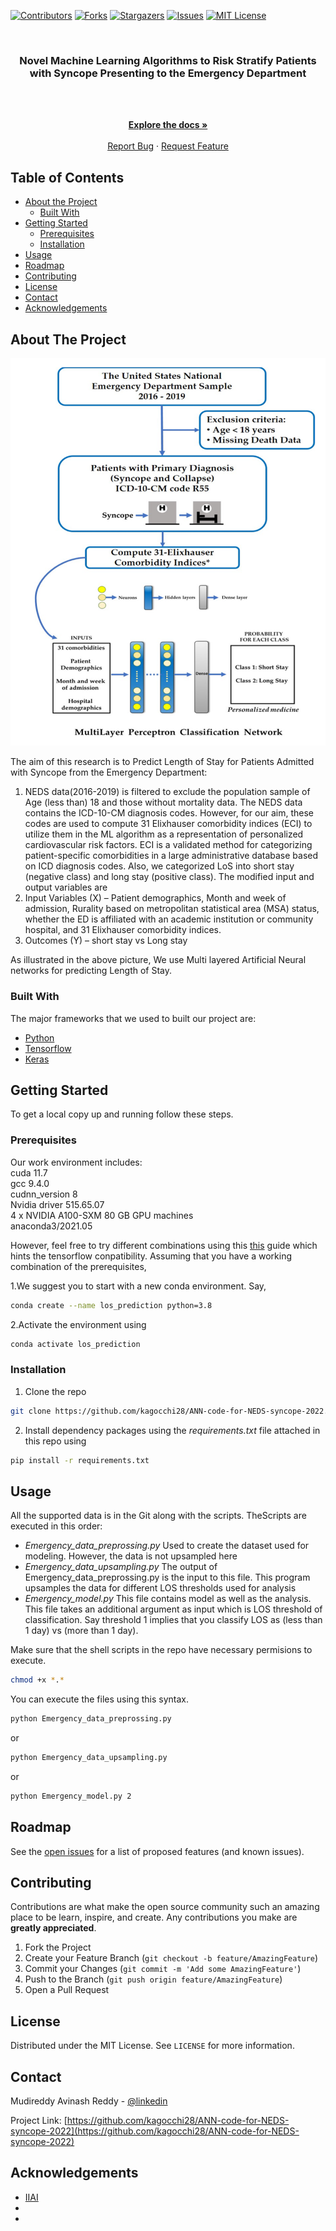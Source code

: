 <!--
*** Thanks for checking out this README Template. If you have a suggestion that would
*** make this better, please fork the repo and create a pull request or simply open
*** an issue with the tag "enhancement".
*** Thanks again! Now go create something AMAZING! :D
***
***
***
*** To avoid retyping too much info. Do a search and replace for the following:
*** github_username, repo_name, twitter_handle, email
-->





<!-- PROJECT SHIELDS -->
<!--
*** I'm using markdown "reference style" links for readability.
*** Reference links are enclosed in brackets [ ] instead of parentheses ( ).
*** See the bottom of this document for the declaration of the reference variables
*** for contributors-url, forks-url, etc. This is an optional, concise syntax you may use.
*** https://www.markdownguide.org/basic-syntax/#reference-style-links
-->
[![Contributors][contributors-shield]][contributors-url]
[![Forks][forks-shield]][forks-url]
[![Stargazers][stars-shield]][stars-url]
[![Issues][issues-shield]][issues-url]
[![MIT License][license-shield]][license-url]



<!-- PROJECT LOGO -->
<br />
<p align="center">

  <h3 align="center">Novel Machine Learning Algorithms to Risk Stratify Patients with Syncope Presenting to the Emergency Department </h3>
<br />
  <p align="center">
    <br />
     <a href="https://github.com/kagocchi28/ANN-code-for-NEDS-syncope-2022">
     </a>
    <a href="https://github.com/kagocchi28/ANN-code-for-NEDS-syncope-2022"><strong>Explore the docs » </strong></a>
    <br />
    <br />
    <a href="https://github.com/kagocchi28/ANN-code-for-NEDS-syncope-2022/issues">Report Bug</a>
    ·
    <a href="https://github.com/kagocchi28/ANN-code-for-NEDS-syncope-2022/issues">Request Feature</a>
  </p>
</p>



<!-- TABLE OF CONTENTS -->
## Table of Contents

* [About the Project](#about-the-project)
  * [Built With](#built-with)
* [Getting Started](#getting-started)
  * [Prerequisites](#prerequisites)
  * [Installation](#installation)
* [Usage](#usage)
* [Roadmap](#roadmap)
* [Contributing](#contributing)
* [License](#license)
* [Contact](#contact)
* [Acknowledgements](#acknowledgements)



<!-- ABOUT THE PROJECT -->
## About The Project

[![Novel Machine Learning Algorithms to Risk Stratify Patients with Syncope Presenting to the Emergency Department ][product-screenshot]](https://example.com)

The aim of this research is to Predict Length of Stay for Patients Admitted with Syncope from the Emergency Department: 
    <ol>
<li>NEDS data(2016-2019) is filtered to exclude the population sample of Age (less than) 18 and those without mortality data. The NEDS data contains the ICD-10-CM diagnosis codes. However, for our aim, these codes are used to compute 31 Elixhauser comorbidity indices (ECI) to utilize them in the ML algorithm as a representation of personalized cardiovascular risk factors. ECI is a validated method for categorizing patient-specific comorbidities in a large administrative database based on ICD diagnosis codes. Also, we categorized LoS into short stay (negative class) and long stay (positive class). The modified input and output variables are</li>
<li>Input Variables (X) – Patient demographics, Month and week of admission, Rurality based on metropolitan statistical area (MSA) status, whether the ED is affiliated with an academic institution or community hospital, and 31 Elixhauser comorbidity indices.</li>
<li>Outcomes (Y) – short stay vs Long stay</li>
</ol>

As illustrated in the above picture, We use Multi layered Artificial Neural networks for predicting Length of Stay.

### Built With
The major frameworks that we used to built our project are:
* [Python](https://www.python.org/downloads/release/python-380/)
* [Tensorflow](https://www.tensorflow.org/api_docs)
* [Keras](https://keras.io)


<!-- GETTING STARTED -->
## Getting Started

To get a local copy up and running follow these steps.

### Prerequisites
<p>
Our work environment includes: <br />
cuda 11.7 <br />
gcc  9.4.0 <br />
cudnn_version 8 <br />
Nvidia driver 515.65.07 <br />
4 x NVIDIA A100-SXM 80 GB GPU machines <br />
anaconda3/2021.05 <br />

However, feel free to try different combinations using this [this](https://www.tensorflow.org/install/source#tested_build_configurations) guide which hints the tensorflow conpatibility. Assuming that you have a working combination of the prerequisites, 
<br />
</p>
1.We suggest you to start with a new conda environment. Say, 

```sh
conda create --name los_prediction python=3.8
```
2.Activate the environment using

```sh
conda activate los_prediction
```

### Installation

1. Clone the repo
```sh
git clone https://github.com/kagocchi28/ANN-code-for-NEDS-syncope-2022.git
```
2. Install dependency packages using the *requirements.txt* file attached in this repo using
```sh
pip install -r requirements.txt
```

<!-- USAGE -->
## Usage

All the supported data is in the Git along with the scripts. TheScripts are executed in this order:
<ul>
<li><em>Emergency_data_preprossing.py</em> Used to create the dataset used for modeling. However, the data is not upsampled here </li>
<li><em>Emergency_data_upsampling.py</em> The output of Emergency_data_preprossing.py is the input to this file. This program upsamples the data for different LOS thresholds used for analysis</li>
<li><em>Emergency_model.py</em> This file contains model as well as the analysis. This file takes an additional argument as input which is LOS threshold of classification. Say threshold 1 implies that you classify LOS as (less than 1 day) vs (more than 1 day).</li>
</ul>

Make sure that the shell scripts in the repo have necessary permisions to execute.
```sh
chmod +x *.*
```
You can execute the files using this syntax.<br />
```sh
python Emergency_data_preprossing.py
```
or <br />
```sh
python Emergency_data_upsampling.py
```
or <br />
```sh
python Emergency_model.py 2
```


<!-- ROADMAP -->
## Roadmap

See the [open issues](https://github.com/kagocchi28/ANN-code-for-NEDS-syncope-2022/issues) for a list of proposed features (and known issues).



<!-- CONTRIBUTING -->
## Contributing

Contributions are what make the open source community such an amazing place to be learn, inspire, and create. Any contributions you make are **greatly appreciated**.

1. Fork the Project
2. Create your Feature Branch (`git checkout -b feature/AmazingFeature`)
3. Commit your Changes (`git commit -m 'Add some AmazingFeature'`)
4. Push to the Branch (`git push origin feature/AmazingFeature`)
5. Open a Pull Request


<!-- LICENSE -->
## License

Distributed under the MIT License. See `LICENSE` for more information.



<!-- CONTACT -->
## Contact

Mudireddy Avinash Reddy - [@linkedin](https://www.linkedin.com/in/mudireddy-avinash-reddy-367121a2/) 

Project Link: [https://github.com/kagocchi28/ANN-code-for-NEDS-syncope-2022](https://github.com/kagocchi28/ANN-code-for-NEDS-syncope-2022)



<!-- ACKNOWLEDGEMENTS -->
## Acknowledgements

* [IIAI](https://www.iiai.uiowa.edu/)
* []()
* []()





<!-- MARKDOWN LINKS & IMAGES -->
<!-- https://www.markdownguide.org/basic-syntax/#reference-style-links -->
[contributors-shield]: https://img.shields.io/github/contributors/github_username/repo.svg?style=flat-square
[contributors-url]: https://github.com/kagocchi28/ANN-code-for-NEDS-syncope-2022/graphs/contributors
[forks-shield]: https://img.shields.io/github/forks/github_username/repo.svg?style=flat-square
[forks-url]: https://github.com/kagocchi28/ANN-code-for-NEDS-syncope-2022/network/members
[stars-shield]: https://img.shields.io/github/stars/github_username/repo.svg?style=flat-square
[stars-url]: https://github.com/kagocchi28/ANN-code-for-NEDS-syncope-2022/stargazers
[issues-shield]: https://img.shields.io/github/issues/github_username/repo.svg?style=flat-square
[issues-url]: https://github.com/kagocchi28/ANN-code-for-NEDS-syncope-2022/issues
[license-shield]: https://img.shields.io/github/license/github_username/repo.svg?style=flat-square
[license-url]: https://github.com/kagocchi28/ANN-code-for-NEDS-syncope-2022/blob/master/LICENSE.txt
[product-screenshot]: images/diag.jpg
